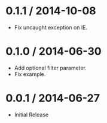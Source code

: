 
0.1.1 / 2014-10-08 
==================

  * Fix uncaught exception on IE.

0.1.0 / 2014-06-30 
==================

  * Add optional filter parameter.
  * Fix example.

0.0.1 / 2014-06-27
==================

  * Initial Release 
